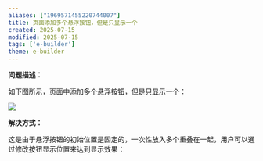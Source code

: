 ```yaml
---
aliases: ["1969571455220744007"]
title: 页面添加多个悬浮按钮，但是只显示一个
created: 2025-07-15
modified: 2025-07-15
tags: ['e-builder']
theme: e-builder
---
```


**问题描述：**

如下图所示，页面中添加多个悬浮按钮，但是只显示一个：

![](https://myhelpdoc.oss-cn-heyuan.aliyuncs.com/mdimages/06235cde30686c0d04c6218e988465eb.jpg)

**解决方式：**

这是由于悬浮按钮的初始位置是固定的，一次性放入多个重叠在一起，用户可以通过修改按钮显示位置来达到显示效果：

